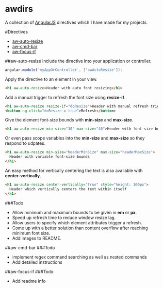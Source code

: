 # awdirs
A collection of [AngularJS](angularjs.org) directives which I have made for my projects.

#Directives
* [aw-auto-resize](#aw-auto-resize)
* [aw-cmd-bar](#aw-cmd-bar)
* [aw-focus-if](#aw-focus-if)

##aw-auto-resize
Include the directive into your application or controller.
```javascript
angular.module('myAppOrController', ['awAutoResize']);
```

Apply the directive to an element in your view.
```html
<h1 aw-auto-resize>Header with auto font resizing</h1>
```

Add a manual trigger to refresh the font size using **resize-if**.
```html
<h1 aw-auto-resize resize-if="doResize">Header with manual refresh trigger</h1>
<button ng-click="doResize = true">Refresh</button>
```

Give the element font-size bounds with **min-size** and **max-size**.
```html
<h1 aw-auto-resize min-size="30" max-size="40">Header with font-size bounds</h1>
```

Or even pass scope variables into the **min-size** and **max-size** so they respond to udpates.
```html
<h1 aw-auto-resize min-size="headerMinSize" max-size="headerMaxSize">
  Header with variable font-size bounds
</h1>
```

An easy method for vertically centering the text is also available with **center-vertically**.
```html
<h1 aw-auto-resize center-vertically="true" style="height: 100px">
  Header which vertically centers the text within itself
</h1>
```

###Todo
* Allow minimum and maximum bounds to be given in **em** or **px**.
* Speed up refresh time to reduce window resize lag.
* Allow users to specify which element attributes trigger a refresh.
* Come up with a better solution than content overflow after reaching minimum font size.
* Add images to README.

##aw-cmd-bar
###Todo
* Implement regex command searching as well as nested commands
* Add detailed instructions

##aw-focus-if
###Todo
* Add readme info
